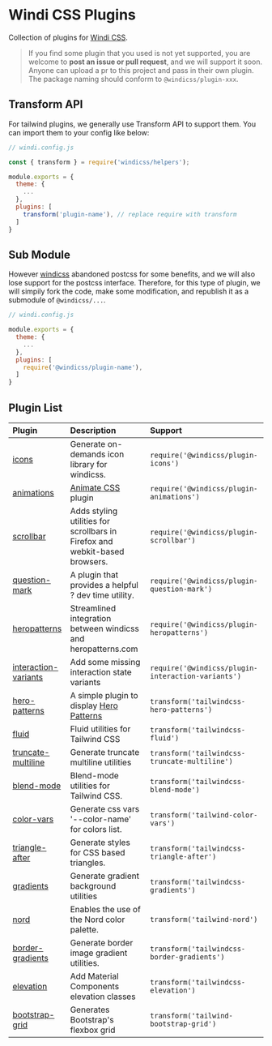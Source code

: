 # Windi CSS Plugins

Collection of plugins for [Windi CSS](https://github.com/windicss/windicss).

> If you find some plugin that you used is not yet supported, you are welcome to **post an issue or pull request**, and we will support it soon. Anyone can upload a pr to this project and pass in their own plugin. The package naming should conform to `@windicss/plugin-xxx`.

## Transform API

For tailwind plugins, we generally use Transform API to support them. You can import them to your config like below:

```js
// windi.config.js

const { transform } = require('windicss/helpers');

module.exports = {
  theme: {
    ...
  },
  plugins: [
    transform('plugin-name'), // replace require with transform
  ]
}
```

## Sub Module

However [windicss](https://github.com/windicss/windicss) abandoned postcss for some benefits, and we will also lose support for the postcss interface. Therefore, for this type of plugin, we will simpily fork the code, make some modification, and republish it as a submodule of `@windicss/...`.

```js
// windi.config.js

module.exports = {
  theme: {
    ...
  },
  plugins: [
    require('@windicss/plugin-name'),
  ]
}
```

## Plugin List

| Plugin                    | Description                                                  | Support       |
| :------------------------ | :----------------------------------------------------------- | :------------ |
| [icons](https://github.com/windicss/plugins/tree/main/packages/icons) | Generate on-demands icon library for windicss. | `require('@windicss/plugin-icons')` |
| [animations](https://github.com/windicss/plugins/tree/main/packages/animations) | [Animate CSS](https://github.com/animate-css/animate.css) plugin | `require('@windicss/plugin-animations')` |
| [scrollbar](https://github.com/windicss/plugins/tree/main/packages/scrollbar) | Adds styling utilities for scrollbars in Firefox and webkit-based browsers. | `require('@windicss/plugin-scrollbar')` |
| [question-mark](https://github.com/windicss/plugins/tree/main/packages/question-mark) | A plugin that provides a helpful ? dev time utility. | `require('@windicss/plugin-question-mark')` |
| [heropatterns](https://github.com/windicss/plugins/tree/main/packages/heropatterns) | Streamlined integration between windicss and heropatterns.com | `require('@windicss/plugin-heropatterns')` |
| [interaction-variants](https://github.com/windicss/plugins/tree/main/packages/interaction-variants) | Add some missing interaction state variants | `require('@windicss/plugin-interaction-variants')` |
| [hero-patterns](https://github.com/svengau/tailwindcss-hero-patterns) | A simple plugin to display [Hero Patterns](http://www.heropatterns.com/) | `transform('tailwindcss-hero-patterns')` |
| [fluid](https://github.com/bradlc/tailwindcss-fluid) | Fluid utilities for Tailwind CSS | `transform('tailwindcss-fluid')` |
| [truncate-multiline](https://github.com/jhta/tailwindcss-truncate-multiline) | Generate truncate multiline utilities | `transform('tailwindcss-truncate-multiline')` |
| [blend-mode](https://github.com/hacknug/tailwindcss-blend-mode) | Blend-mode utilities for Tailwind CSS. | `transform('tailwindcss-blend-mode')` |
| [color-vars](https://github.com/n1kk/tailwind-color-vars) | Generate css vars '--color-name' for colors list. | `transform('tailwind-color-vars')` |
| [triangle-after](https://github.com/chrisrowe/tailwindcss-triangle-after) | Generate styles for CSS based triangles. | `transform('tailwindcss-triangle-after')` |
| [gradients](https://github.com/benface/tailwindcss-gradients) | Generate gradient background utilities | `transform('tailwindcss-gradients')` |
| [nord](https://github.com/crumb1e/tailwind-nord) | Enables the use of the Nord color palette. | `transform('tailwind-nord')` |
| [border-gradients](https://github.com/cossssmin/tailwindcss-border-gradients) | Generate border image gradient utilities. | `transform('tailwindcss-border-gradients')` |
| [elevation](https://github.com/jonaskay/tailwindcss-elevation) | Add Material Components elevation classes | `transform('tailwindcss-elevation')` |
| [bootstrap-grid](https://github.com/karolis-sh/tailwind-bootstrap-grid) | Generates Bootstrap's flexbox grid | `transform('tailwind-bootstrap-grid')` |
